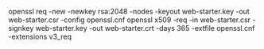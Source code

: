 openssl req -new -newkey rsa:2048 -nodes -keyout web-starter.key -out web-starter.csr -config openssl.cnf
openssl x509 -req -in web-starter.csr -signkey web-starter.key -out web-starter.crt -days 365 -extfile openssl.cnf -extensions v3_req
